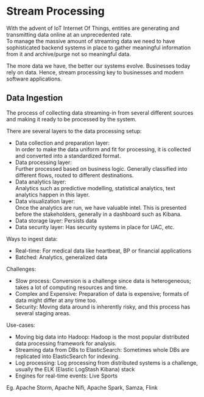 # Stream Processing
With the advent of IoT Internet Of Things, entities are generating and transmitting data online at an unprecedented rate.  
To manage the massive amount of streaming data we need to have sophisticated backend systems in place to gather meaningful information from it and archive/purge not so meaningful data.  

The more data we have, the better our systems evolve. Businesses today rely on data. Hence, stream processing key to businesses and modern software applications.  

## Data Ingestion 
The process of collecting data streaming-in from several different sources and making it ready to be processed by the system.  

There are several layers to the data processing setup:
- Data collection and preparation layer:  
   In order to make the data uniform and fit for processing, it is collected and converted into a standardized format.
- Data processing layer:  
   Further processed based on business logic. Generally classified into different flows, routed to different destinations.
- Data analytics layer:  
   Analytics such as predictive modelling, statistical analytics, text analytics happen in this layer.
- Data visualization layer:  
   Once the analytics are run, we have valuable intel. This is presented before the stakeholders, generally in a dashboard such as Kibana. 
- Data storage layer: Persists data
- Data security layer: Has security systems in place for UAC, etc.

 Ways to ingest data:
 - Real-time: For medical data like heartbeat, BP or financial applications
 - Batched: Analytics, generalized data

Challenges:
- Slow process: Conversion is a challenge since data is heterogeneous; takes a lot of computing resources and time.
- Complex and Expensive: Preparation of data is expensive; formats of data might differ at any time too.
- Security: Moving data around is inherently risky, and this process has several staging areas.

Use-cases:
- Moving big data into Hadoop: Hadoop is the most popular distributed data processing framework for analysis.
- Streaming data from DBs to ElasticSearch: Sometimes whole DBs are replicated into ElasticSearch for indexing.
- Log processing: Log processing from distributed systems is a challenge, usually the ELK (Elastic LogStash Kibana) stack 
- Engines for real-time events: Live Sports

Eg. Apache Storm, Apache Nifi, Apache Spark, Samza, Flink
